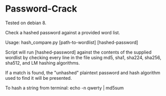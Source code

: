 # Password-Crack
Tested on debian 8.

Check a hashed password against a provided word list.

Usage:  hash_compare.py [path-to-wordlist] [hashed-password]

Script will run [hashed-password] against the contents of the supplied wordlist by checking
every line in the file using md5, sha1, sha224, sha256, sha512, and LM hashing algorithms.

If a match is found, the "unhashed" plaintext password and hash algorithm used to find it will be presented.

To hash a string from terminal: echo -n qwerty | md5sum
